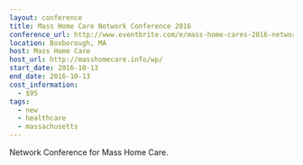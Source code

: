 ```yaml
---
layout: conference
title: Mass Home Care Network Conference 2016
conference_url: http://www.eventbrite.com/e/mass-home-cares-2016-network-conference-post-acute-care-discovered-new-world-beyond-hospitals-and-registration-26491379429
location: Boxborough, MA
host: Mass Home Care
host_url: http://masshomecare.info/wp/
start_date: 2016-10-13
end_date: 2016-10-13
cost_information:
  - $95
tags:
  - new
  - healthcare
  - massachusetts
---
```


Network Conference for Mass Home Care.
